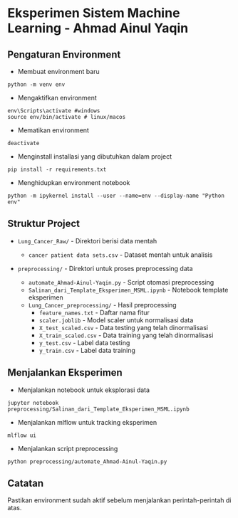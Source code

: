 # Eksperimen Sistem Machine Learning - Ahmad Ainul Yaqin

## Pengaturan Environment

- Membuat environment baru

```
python -m venv env
```

- Mengaktifkan environment

```
env\Scripts\activate #windows
source env/bin/activate # linux/macos
```

- Mematikan environment

```
deactivate
```

- Menginstall installasi yang dibutuhkan dalam project

```
pip install -r requirements.txt
```

- Menghidupkan environment notebook

```
python -m ipykernel install --user --name=env --display-name "Python env"
```

## Struktur Project

- `Lung_Cancer_Raw/` - Direktori berisi data mentah

  - `cancer patient data sets.csv` - Dataset mentah untuk analisis

- `preprocessing/` - Direktori untuk proses preprocessing data
  - `automate_Ahmad-Ainul-Yaqin.py` - Script otomasi preprocessing
  - `Salinan_dari_Template_Eksperimen_MSML.ipynb` - Notebook template eksperimen
  - `Lung_Cancer_preprocessing/` - Hasil preprocessing
    - `feature_names.txt` - Daftar nama fitur
    - `scaler.joblib` - Model scaler untuk normalisasi data
    - `X_test_scaled.csv` - Data testing yang telah dinormalisasi
    - `X_train_scaled.csv` - Data training yang telah dinormalisasi
    - `y_test.csv` - Label data testing
    - `y_train.csv` - Label data training

## Menjalankan Eksperimen

- Menjalankan notebook untuk eksplorasi data

```
jupyter notebook preprocessing/Salinan_dari_Template_Eksperimen_MSML.ipynb
```

- Menjalankan mlflow untuk tracking eksperimen

```
mlflow ui
```

- Menjalankan script preprocessing

```
python preprocessing/automate_Ahmad-Ainul-Yaqin.py
```

## Catatan

Pastikan environment sudah aktif sebelum menjalankan perintah-perintah di atas.
